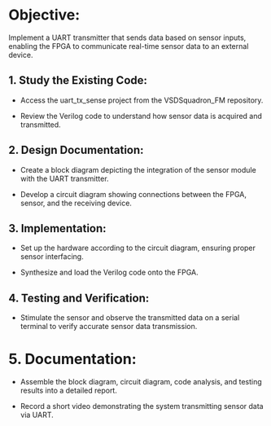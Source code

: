 # **Objective:**
Implement a UART transmitter that sends data based on sensor inputs, enabling the FPGA to communicate real-time sensor data to an external device.

## 1.	Study the Existing Code:
-	Access the uart_tx_sense project from the VSDSquadron_FM repository.

-	Review the Verilog code to understand how sensor data is acquired and transmitted.

## 2.	Design Documentation:
-	Create a block diagram depicting the integration of the sensor module with the UART transmitter.

-	Develop a circuit diagram showing connections between the FPGA, sensor, and the receiving device.

## 3.	Implementation:
-	Set up the hardware according to the circuit diagram, ensuring proper sensor interfacing.

-	Synthesize and load the Verilog code onto the FPGA.

## 4.	Testing and Verification:
-	Stimulate the sensor and observe the transmitted data on a serial terminal to verify accurate sensor data transmission.

# 5.	Documentation:
-	Assemble the block diagram, circuit diagram, code analysis, and testing results into a detailed report.
  
-	Record a short video demonstrating the system transmitting sensor data via UART.
